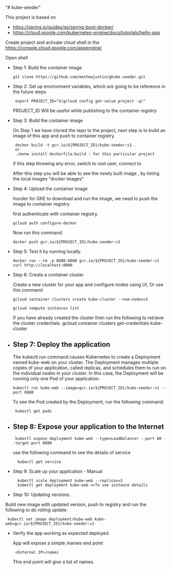 "# kube-seeder" 


This project is based on 
* https://spring.io/guides/gs/spring-boot-docker/ 
* https://cloud.google.com/kubernetes-engine/docs/tutorials/hello-app

Create project and activate cloud shell in the https://console.cloud.google.com/appengine/

Open shell 

* Step 1: Build the container image
   
      git clone https://github.com/mathewjustin/gkube-seeder.git
   
* Step 2: Set up environment variables, which are going to be reference in the future steps

       export PROJECT_ID="$(gcloud config get-value project -q)"
   
   PROJECT_ID Will be useful while publishing to the container registry 

* Step 3: Build the container image
   
   On Step 1 we have cloned the repo to the project, next step is to build an image of this app
   and push to container registry. 
   
       docker build -t gcr.io/${PROJECT_ID}/kube-seeder:v1 .
       or
       ./mvnw install dockerfile:build : for this particular project
    
    if this step throwing any error, switch to root user, connect to 
    
   After this step you will be able to see the newly built image , by listing the local images "docker images" 
   
* Step 4: Upload the container image
 
   Inorder for GKE to download and run the image, we need to push the image to container registry
  
   first authenticate with container registry.
   
      gcloud auth configure-docker

   Now run this command.
   
      docker push gcr.io/${PROJECT_ID}/kube-seeder:v1
   
* Step 5: Test it by running locally.

      docker run --rm -p 8080:8080 gcr.io/${PROJECT_ID}/kube-seeder:v1
      curl http://localhost:8080

* Step 6: Create a container cluster
  
  Create a new cluster for your app and configure nodes using UI, Or use this command
  
      gcloud container clusters create kube-cluster --num-nodes=3
    
      gcloud compute instances list

  If you have already created the cluster then run the following to retrieve the 
  cluster credentials.
      gcloud container clusters get-credentials kube-cluster

* Step 7: Deploy the application
  --------------------------------------------------------------------------
  The kubectl run command causes Kubernetes to create a Deployment named kube-web on your cluster.
  The Deployment manages multiple copies of your application, called replicas, 
  and schedules them to run on the individual nodes in your cluster.
  In this case, the Deployment will be running only one Pod of your application.  
  
      kubectl run kube-web --image=gcr.io/${PROJECT_ID}/kube-seeder:v1 --port 8080

     To see the Pod created by the Deployment, run the following command:

       kubectl get pods

* Step 8: Expose your application to the Internet
  ---------------------------------------------

       kubectl expose deployment kube-web --type=LoadBalancer --port 80 --target-port 8080
    
    use the following command to see the details of service
    
        kubectl get service
    
    
* Step 9: Scale up your application - Manual
    
        kubectl scale deployment kube-web --replicas=3
        kubectl get deployment kube-web =>To see instance details
        
* Step 10: Updating versions.

 Build  new image with updated version, push to registry and run the following
 to do rolling update
 
     kubectl set image deployment/kube-web kube-web=gcr.io/${PROJECT_ID}/kube-seeder:v2


* Verify the app working as expected deployed.

   App will expose a simple /names end point 
   
       <External IP>/names
   
   This end point will give a list of names.
   
   
   

   



